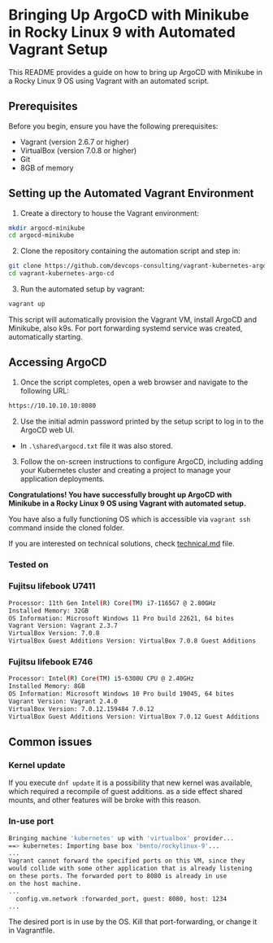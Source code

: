 # Bringing Up ArgoCD with Minikube in Rocky Linux 9 with Automated Vagrant Setup

This README provides a guide on how to bring up ArgoCD with Minikube in a Rocky Linux 9 OS using Vagrant with an automated script.

## Prerequisites

Before you begin, ensure you have the following prerequisites:

- Vagrant (version 2.6.7 or higher)
- VirtualBox (version 7.0.8 or higher)
- Git
- 8GB of memory

## Setting up the Automated Vagrant Environment

1. Create a directory to house the Vagrant environment:

```bash
mkdir argocd-minikube
cd argocd-minikube
```

2. Clone the repository containing the automation script and step in:

```bash
git clone https://github.com/devcops-consulting/vagrant-kubernetes-argo-cd.git
cd vagrant-kubernetes-argo-cd
```

3. Run the automated setup by vagrant:

```bash
vagrant up
```

This script will automatically provision the Vagrant VM, install ArgoCD and Minikube, also k9s. For port forwarding systemd service was created, automatically starting.

## Accessing ArgoCD

1. Once the script completes, open a web browser and navigate to the following URL:

``` bash
https://10.10.10.10:8080
```

2. Use the initial admin password printed by the setup script to log in to the ArgoCD web UI.

- In `.\shared\argocd.txt` file it was also stored.

3. Follow the on-screen instructions to configure ArgoCD, including adding your Kubernetes cluster and creating a project to manage your application deployments.

**Congratulations! You have successfully brought up ArgoCD with Minikube in a Rocky Linux 9 OS using Vagrant with automated setup.**

You have also a fully functioning OS which is accessible via `vagrant ssh` command inside the cloned folder.

If you are interested on technical solutions, check [technical.md](technical.md) file.

### Tested on

### Fujitsu lifebook U7411

```bash
Processor: 11th Gen Intel(R) Core(TM) i7-1165G7 @ 2.80GHz
Installed Memory: 32GB
OS Information: Microsoft Windows 11 Pro build 22621, 64 bites
Vagrant Version: Vagrant 2.3.7
VirtualBox Version: 7.0.8
VirtualBox Guest Additions Version: VirtualBox 7.0.8 Guest Additions
```

### Fujitsu lifebook E746

```bash
Processor: Intel(R) Core(TM) i5-6300U CPU @ 2.40GHz
Installed Memory: 8GB
OS Information: Microsoft Windows 10 Pro build 19045, 64 bites
Vagrant Version: Vagrant 2.4.0
VirtualBox Version: 7.0.12.159484 7.0.12
VirtualBox Guest Additions Version: VirtualBox 7.0.12 Guest Additions
```

## Common issues

### Kernel update

If you execute `dnf update` it is a possibility that new kernel was available, which required a recompile of guest additions. as a side effect shared mounts, and other features will be broke with this reason.

### In-use port

``` bash
Bringing machine 'kubernetes' up with 'virtualbox' provider...
==> kubernetes: Importing base box 'bento/rockylinux-9'...
...
Vagrant cannot forward the specified ports on this VM, since they
would collide with some other application that is already listening
on these ports. The forwarded port to 8080 is already in use
on the host machine.
...
  config.vm.network :forwarded_port, guest: 8080, host: 1234
...
```

The desired port is in use by the OS. Kill that port-forwarding, or change it in Vagrantfile.
